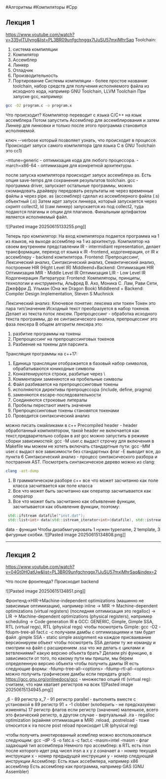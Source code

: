 #Алгоритмы #Компиляторы #Cpp 
## Лекция 1

https://www.youtube.com/watch?v=335ylTUlyng&list=PL3BR09unfgchnggx7IJuSU57mxjMhrSaq
Toolchain:
1) система компиляции
2) Компилятор
3) Ассемблер
4) Линкер
5) Отладчик
6) Производительность
7) Портирование
Системы компиляции - более простое название toolchain, набор средств для получения исполняемого файла из исходного кода, например GNU Toolchain, LLVM Toolchain
При запуске gcc, например:
```sh
gcc -O2 program.c -o program.x
```
Что происходит?
Компилятор переводит с языка C/C++ на язык ассемблера
Потом запустить Ассемблер для ассемблирования и затем Линкер для линковки и только после этого программа становится исполняемой.

ключ --verbose который позволяет узнать, что происходит в процессе.
Происходит запуск самого компилятора (для языка C в GNU Toolchain это cc1)

-mtune=generic - оптимизация кода для любого процессора.
-march=x86-64 - оптимизация для конкретной архитектуры.

после запуска компилятора происходит запуск ассемблера as.
Есть опция save-temps для сохранения результатов toolchain.
gcc - программа driver, запускает остальные программы, можно скомандовать драйверу передовать результаты не через временные файлы а через pipe.
as (ассемблер) сделал из ассемблерного файла (.s) объектный (.o)
Затем идет запуск линкера, который запускается через скрипт collect2, ld (сам линкер) запускается из под collect2, туда подаются плагины и опции для плагинов.
Финальным артифактом является исполняемый файл.

![[Pasted image 20250615133255.png]]

Теперь про компилятор:
На вход компилятора подается программа на 1 из языков, на выходе ассемблер на 1 из архитектур.
Компилятор на своем внутреннем представлении IR - intermidiant representation, делает трансформации, переход от языка к IR  -frontend, кодогенерация, от IR к ассемблеру - backend компилятора.
Frontend:
Препроцессинг, Лексический анализ, Синтаксический анализ, Семантический анализ, построение HIR (Hight Level IR)
Middleend+Backend:
Оптимизация HIR
Оптимизация MIR - Middle Level IR
Оптимизация LIR - Low Level IR
Кодогенерация
Литература:
Frontend: Компиляторы, принципы, технологии и инструменты, Альфред В. Ахо, Моника С. Лам, Рави Сети, Джеффри Д. Ульман (Она же Dragon Book)
Middleend + Backend: Compiler Design Implementation, Steven S Muchnick

Лексический анализ:
Ключевое понятие: лексема или токен
Токен это пара тип/значение
Исходный текст преобразуется в набор токенов.
Делает из текста поток лексем.
Препроцессинг - обработка исходного текста программы, до ее синтаксического анализа, препроцессинг это фаза лексера
В общем алгоритм лексера это:
1) разбитие программы на токены
2) Препроцессинг на препроцессинговых токенов
3) Разбиение на токены для парсинга.

Трансляция программы на c++17:
1) Единица трансляции отображается в базовый набор символов, обрабатываются юникодные символы
2) Конкатенируются строки, разбитые через \
3) Комментарии заменяются на пробельные символы
4) Файл разбивается на препроцессинговые токены
5) исполняются директивы препроцессора (include, define, pragma)
6) заменяются escape-последовательности
7) Соединяются строковые литералы 
8) Пробелы перестают иметь значение
9) Препроцессинговые токены становятся токенами
10) Проводится синтаксический анализ

можно писать смайликами в c++
Precompiled header - header обработанный компилятором, такой header не включается как текст,предварительно собран в ast
gcc можно запустить в режиме сборки зависимостей:
gcc -M user.c выдаст строчку для включения в Makefile
мы можем не хотеть включать стандартные пути:
gcc -MM user.c выдаст все зависимости без стандартных
флаг -E выводит все, до пункта 6
Синтаксический анализ - процесс синтаксического разбора и постраения AST.
Посмотреть синтаксическое дерево можно из clang:
```sh
clang -ast-dump 
```

1) В грамматическом разборе c++ все что может засчитанно как поле класса засчитвается как поле класса
2) Все что может быть засчитанно как оператор засчитывается как оператор
3) Все что может быть засчитанно как объявление функции, засчитывается как объявление функции, поэтому:
```cpp
 std::ifstream datafile("inst.dat");
 std::list<int> data(std::istream_iterator<int>(datafile), std::istream_iterator<int>());
```
data -  функция
Чтобы дизабмигуировать 1 нужен typename, 2 template, 3  фигурные скобки.
![[Pasted image 20250615134808.png]]

______

## Лекция 2

https://www.youtube.com/watch?v=04Gt0HOatUw&list=PL3BR09unfgchnggx7IJuSU57mxjMhrSaq&index=2


Что после фронтенда?
Происходит backend

![[Pasted image 20250615134851.png]]

Фронтенд->HIR->Machine-independent optimizations (машинно не зависимые оптимизации), например inline -> MIR -> Machine-dependent optimizations (virtual registers) (последняя оптимизация это regalloc) -> LIR -> Machine-dependent optimizations (physical registers), например scheduling -> Code generation
IR в GCC:
GENERIC, Gimple, Gimple SSA, RTL (virtual regs), RTL (physical regs)
чтобы посмотреть Gimple:
gcc -O2 -fdupm-tree-all fact.c -c
получаем дамбы с оптимизациями
и там будет файл .gimple
SSA - static simple assignment
на каждое присваивание версионируем объект
чтобы посмотреть SSA делаем ту же команду и смотрим на файл с расширением .ssa
что же делать с циклами и ветвлениями?
какую версию объекта брать?
Делаем phi функцию, в зависимости от того, по какому пути мы пришли, мы берем определенную версию объекта
чтобы получить дампы IR есть следующие формы:
-fdump-tree-all-\<options>
-fdump-rtl-all-\<options>
можно получить графические дамбы если передать graph:
https://gcc.gnu.org/onlinedocs/gcc - множество опций
rtl (virtual reg):
считаем, что нам хватает регистров на всех
![[Pasted image 20250615134945.png]]

_6 - 89 регистр
x_7 - 91 регистр
parallel - выполнять вместе с установкой в 89 регистр 91 + -1
clobber (клоберить - не предсказуемо изменять) 17 регистр флагов
если регистр (значение) маленькое, всего это физический регистр, в другом случае - виртуальный
.ira - regalloc optimization (крайняя оптимизация в MIR)
.reload, .postreload - тоже относится к ira
после post reload происходит LIR (physical reg)

чтобы получить аннотированный асемблер можно воспользоваться следующим:
gcc -dP -S -o fatc.s -c fact.c -masm=intel
-masm - флаг задающий тип ассемблера
Немного про ассемблер:
в RTL есть insn после которого идет ряд чисел
insn a x y z означает
a - номер текущей инструкции
x - номер предыдущей инструкции
y - номер следующей инструкции
Ассемблер:
Есть язык ассебмлера, например x86 ассемблер
Есть ассемблер как программа, например GAS (GNU Assembler)